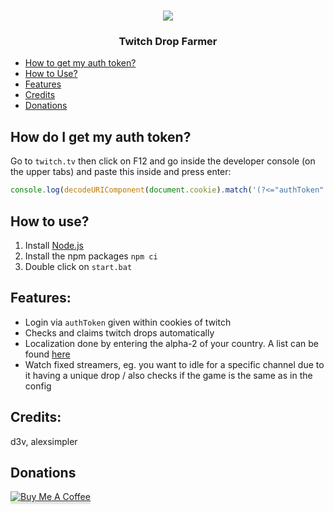 <h1 align="center"><img src="https://trlx.xyz/poggat.png"/></h1>

<h3 align="center">Twitch Drop Farmer</h3>

- [How to get my auth token?](#How-do-I-get-my-auth-token)
- [How to Use?](#How-to-use)
- [Features](#Features)
- [Credits](#Credits)
- [Donations](#Donations)

## How do I get my auth token?
Go to `twitch.tv` then click on F12 and go inside the developer console (on the upper tabs) and paste this inside and press enter:
```js
console.log(decodeURIComponent(document.cookie).match('(?<="authToken":")[a-zA-z0-9]+')[0]);
```

## How to use?
1. Install [Node.js](https://nodejs.org/en/download/)
2. Install the npm packages `npm ci`
3. Double click on `start.bat`

## Features:
- Login via `authToken` given within cookies of twitch
- Checks and claims twitch drops automatically
- Localization done by entering the alpha-2 of your country. A list can be found [here](https://www.iban.com/country-codes)
- Watch fixed streamers, eg. you want to idle for a specific channel due to it having a unique drop / also checks if the game is the same as in the config

## Credits:
d3v, alexsimpler

## Donations
<a href="https://www.buymeacoffee.com/trlx" target="_blank"><img src="https://trlx.xyz/buymeacoffee.png" alt="Buy Me A Coffee" style="max-height: 41px !important; max-width: 174px !important; box-shadow: 0px 3px 2px 0px rgba(190, 190, 190, 0.5) !important;-webkit-box-shadow: 0px 3px 2px 0px rgba(190, 190, 190, 0.5) !important;" ></a>
